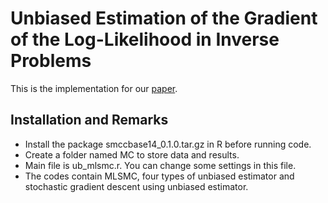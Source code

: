 Unbiased Estimation of the Gradient of the Log-Likelihood in Inverse Problems
==
This is the implementation for our [paper](https://arxiv.org/abs/2003.04896).

Installation and Remarks
--
* Install the package smccbase14_0.1.0.tar.gz in R before running code.
* Create a folder named MC to store data and results.
* Main file is ub_mlsmc.r. You can change some settings in this file.
* The codes contain MLSMC, four types of unbiased estimator and stochastic gradient descent using unbiased estimator.
